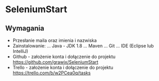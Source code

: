 # SeleniumStart
## Wymagania
* Przesłanie maila oraz imienia i nazwiska
* Zainstalowanie:
... Java - JDK 1.8
... Maven
... Git
... IDE (Eclipse lub IntelliJ)
* Github - założenie konta i dołączenie do projektu
https://github.com/grawix/SeleniumStart
* Trello - założenie konta i dołączenie do projektu
https://trello.com/b/w2PCea0q/tasks